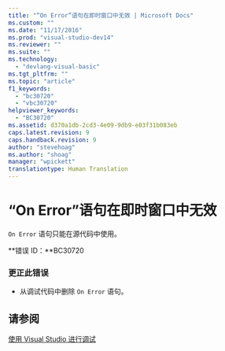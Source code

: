 ```yaml
---
title: "“On Error”语句在即时窗口中无效 | Microsoft Docs"
ms.custom: ""
ms.date: "11/17/2016"
ms.prod: "visual-studio-dev14"
ms.reviewer: ""
ms.suite: ""
ms.technology: 
  - "devlang-visual-basic"
ms.tgt_pltfrm: ""
ms.topic: "article"
f1_keywords: 
  - "bc30720"
  - "vbc30720"
helpviewer_keywords: 
  - "BC30720"
ms.assetid: d370a1db-2cd3-4e09-9db9-e03f31b083eb
caps.latest.revision: 9
caps.handback.revision: 9
author: "stevehoag"
ms.author: "shoag"
manager: "wpickett"
translationtype: Human Translation
---
```

# “On Error”语句在即时窗口中无效
`On Error` 语句只能在源代码中使用。  
  
 **错误 ID：**BC30720  
  
### 更正此错误  
  
-   从调试代码中删除 `On Error` 语句。  
  
## 请参阅  
 [使用 Visual Studio 进行调试](/visual-studio/debugger/debugging-in-visual-studio)